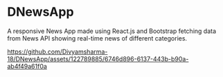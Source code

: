 # DNewsApp
A responsive News App made using React.js and Bootstrap fetching data from News API showing real-time news of different categories.


https://github.com/Divyamsharma-18/DNewsApp/assets/122789885/6746d896-6137-443b-b90a-ab4f49a61f0a

